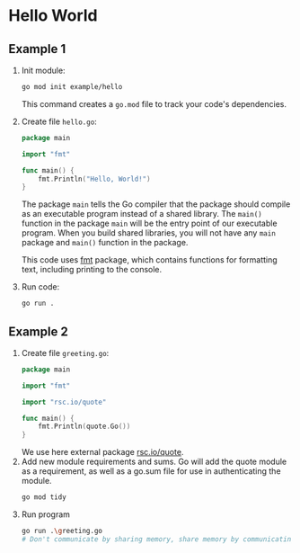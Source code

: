# Hello World

## Example 1

1. Init module: 
    ```bash
    go mod init example/hello
    ```
    This command creates a `go.mod` file to track your code's dependencies.

2. Create file `hello.go`:
    ```go
    package main

    import "fmt"

    func main() {
        fmt.Println("Hello, World!")
    }
    ```
    The package `main` tells the Go compiler that the package should compile as an executable program instead of a shared library. 
    The `main()` function in the package `main` will be the entry point of our executable program. 
    When you build shared libraries, you will not have any `main` package and `main()` function in the package.
    
    This code uses [fmt](https://pkg.go.dev/fmt) package, which contains functions for formatting text, including printing to the console. 
3. Run code:
    ```bash
    go run .
    ```

## Example 2

1. Create file `greeting.go`:
    ```go
    package main

    import "fmt"

    import "rsc.io/quote"

    func main() {
        fmt.Println(quote.Go())
    }
    ```
    We use here external package [rsc.io/quote](https://pkg.go.dev/rsc.io/quote).
2. Add new module requirements and sums. Go will add the quote module as a requirement, as well as a go.sum file for use in authenticating the module.
    ```bash
    go mod tidy
    ```
3. Run program
    ```bash
    go run .\greeting.go
    # Don't communicate by sharing memory, share memory by communicating.
    ```

